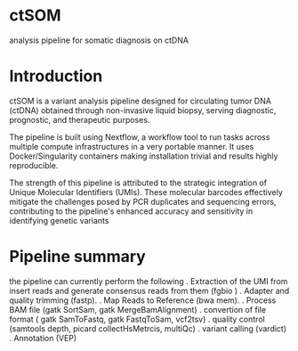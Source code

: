# ctSOM
analysis pipeline for somatic diagnosis on ctDNA
# Introduction
ctSOM is a variant analysis pipeline designed for circulating tumor DNA (ctDNA) obtained through non-invasive liquid biopsy, serving diagnostic, prognostic, and therapeutic purposes.

The pipeline is built using Nextflow, a workflow tool to run tasks across multiple compute infrastructures in a very portable manner. It uses Docker/Singularity containers making installation trivial and results highly reproducible.

The strength of this pipeline is attributed to the strategic integration of Unique Molecular Identifiers (UMIs). These molecular barcodes effectively mitigate the challenges posed by PCR duplicates and sequencing errors, contributing to the pipeline's enhanced accuracy and sensitivity in identifying genetic variants

# Pipeline summary
the pipeline can currently perform the following
. Extraction of the UMI from insert reads and generate consensus reads from them (fgbio )
. Adapter and quality trimming (fastp).
. Map Reads to Reference (bwa mem).
. Process BAM file (gatk SortSam, gatk MergeBamAlignment)
. convertion of file format ( gatk SamToFastq, gatk FastqToSam, vcf2tsv)
. quality control (samtools depth, picard collectHsMetrcis, multiQc)
. variant calling (vardict)
. Annotation (VEP)
